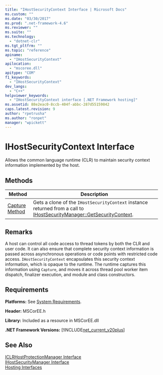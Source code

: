```yaml
---
title: "IHostSecurityContext Interface | Microsoft Docs"
ms.custom: ""
ms.date: "03/30/2017"
ms.prod: ".net-framework-4.6"
ms.reviewer: ""
ms.suite: ""
ms.technology: 
  - "dotnet-clr"
ms.tgt_pltfrm: ""
ms.topic: "reference"
apiname: 
  - "IHostSecurityContext"
apilocation: 
  - "mscoree.dll"
apitype: "COM"
f1_keywords: 
  - "IHostSecurityContext"
dev_langs: 
  - "C++"
helpviewer_keywords: 
  - "IHostSecurityContext interface [.NET Framework hosting]"
ms.assetid: 88e2eac0-8ccb-404f-abbc-287d55159842
caps.latest.revision: 9
author: "rpetrusha"
ms.author: "ronpet"
manager: "wpickett"
---
```

# IHostSecurityContext Interface
Allows the common language runtime (CLR) to maintain security context information implemented by the host.  
  
## Methods  
  
|Method|Description|  
|------------|-----------------|  
|[Capture Method](../../../../docs/framework/unmanaged-api/hosting/ihostsecuritycontext-capture-method.md)|Gets a clone of the `IHostSecurityContext` instance returned from a call to [IHostSecurityManager::GetSecurityContext](../../../../docs/framework/unmanaged-api/hosting/ihostsecuritymanager-getsecuritycontext-method.md).|  
  
## Remarks  
 A host can control all code access to thread tokens by both the CLR and user code. It can also ensure that complete security context information is passed across asynchronous operations or code points with restricted code access. `IHostSecurityContext` encapsulates this security context information, which is opaque to the runtime. The runtime captures this information using `Capture`, and moves it across thread pool worker item dispatch, finalizer execution, and module and class constructors.  
  
## Requirements  
 **Platforms:** See [System Requirements](../../../../docs/framework/getting-started/system-requirements.md).  
  
 **Header:** MSCorEE.h  
  
 **Library:** Included as a resource in MSCorEE.dll  
  
 **.NET Framework Versions:** [!INCLUDE[net_current_v20plus](../../../../includes/net-current-v20plus-md.md)]  
  
## See Also  
 [ICLRHostProtectionManager Interface](../../../../docs/framework/unmanaged-api/hosting/iclrhostprotectionmanager-interface.md)   
 [IHostSecurityManager Interface](../../../../docs/framework/unmanaged-api/hosting/ihostsecuritymanager-interface.md)   
 [Hosting Interfaces](../../../../docs/framework/unmanaged-api/hosting/hosting-interfaces.md)